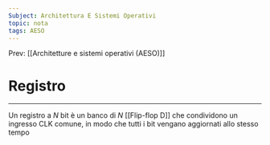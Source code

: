 ```yaml
---
Subject: Architettura E Sistemi Operativi
topic: nota
tags: AESO
---
```


Prev: [[Architetture e sistemi operativi (AESO)]]

# Registro
---
Un registro a $N$ bit è un banco di $N$ [[Flip-flop D]] che condividono un ingresso CLK comune, in modo che tutti i bit vengano aggiornati allo stesso tempo

